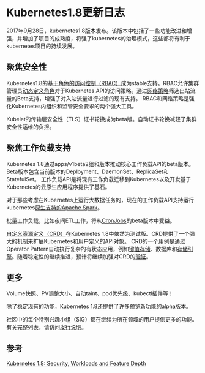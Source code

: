 # Kubernetes1.8更新日志

2017年9月28日，kubernetes1.8版本发布。该版本中包括了一些功能改进和增强，并增加了项目的成熟度，将强了kubernetes的治理模式，这些都将有利于kubernetes项目的持续发展。

## 聚焦安全性

Kubernetes1.8的[基于角色的访问控制（RBAC）](https://en.wikipedia.org/wiki/Role-based_access_control)成为stable支持。RBAC允许集群管理员[动态定义角色](https://kubernetes.io/docs/admin/authorization/rbac/)对于Kubernetes API的访问策略。通过[网络策略](https://kubernetes.io/docs/concepts/services-networking/network-policies/)筛选出站流量的Beta支持，增强了对入站流量进行过滤的现有支持。 RBAC和网络策略是强化Kubernetes内组织和监管安全要求的两个强大工具。

Kubelet的传输层安全性（TLS）证书轮换成为beta版。自动证书轮换减轻了集群安全性运维的负担。

## 聚焦工作负载支持

Kubernetes 1.8通过apps/v1beta2组和版本推动核心工作负载API的beta版本。Beta版本包含当前版本的Deployment、DaemonSet、ReplicaSet和StatefulSet。 工作负载API是将现有工作负载迁移到Kubernetes以及开发基于Kubernetes的云原生应用程序提供了基石。

对于那些考虑在Kubernetes上运行大数据任务的，现在的工作负载API支持运行kubernetes[原生支持的Apache Spark](https://apache-spark-on-k8s.github.io/userdocs/)。

批量工作负载，比如夜间ETL工作，将从[CronJobs](https://kubernetes.io/docs/concepts/workloads/controllers/cron-jobs/)的beta版本中受益。

[自定义资源定义（CRD）](https://kubernetes.io/docs/concepts/api-extension/custom-resources/)在Kubernetes 1.8中依然为测试版。CRD提供了一个强大的机制来扩展Kubernetes和用户定义的API对象。 CRD的一个用例是通过Operator Pattern自动执行复杂的有状态应用，例如[键值存储](https://github.com/coreos/etcd-operator)、数据库和[存储引擎](https://rook.io/)。随着稳定性的继续推进，预计将继续加强对CRD的[验证](https://kubernetes.io/docs/tasks/access-kubernetes-api/extend-api-custom-resource-definitions/#validation)。

## 更多

Volume快照、PV调整大小、自动taint、pod优先级、kubectl插件等！

除了稳定现有的功能，Kubernetes 1.8还提供了许多预览新功能的alpha版本。

社区中的每个特别兴趣小组（SIG）都在继续为所在领域的用户提供更多的功能。有关完整列表，请访问[发行说明](https://github.com/kubernetes/kubernetes/blob/master/CHANGELOG-1.8.md)。

## 参考

[Kubernetes 1.8: Security, Workloads and Feature Depth](http://blog.kubernetes.io/2017/09/kubernetes-18-security-workloads-and.html)
